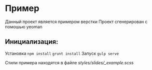 # Пример
Данный проект является примером верстки
Проект сгенерирован с помошью yeoman
## Инициализация:
Установка
`npm install`
`grunt install`
Запуск
`gulp serve`

Стили примера находятся в файле *styles/slides/_example.scss*